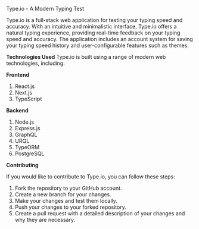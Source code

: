 Type.io - A Modern Typing Test

Type.io is a full-stack web application for testing your typing speed and accuracy. With an intuitive and minimalistic interface, Type.io offers a natural typing experience, providing real-time feedback on your typing speed and accuracy. The application includes an account system for saving your typing speed history and user-configurable features such as themes.

**Technologies Used**
Type.io is built using a range of modern web technologies, including:

**Frontend**

1) React.js
2) Next.js
3) TypeScript
  
**Backend**

1) Node.js
2) Express.js
3) GraphQL
4) URQL
5) TypeORM
6) PostgreSQL
  
**Contributing**

If you would like to contribute to Type.io, you can follow these steps:

1) Fork the repository to your GitHub account.
2) Create a new branch for your changes.
3) Make your changes and test them locally.
4) Push your changes to your forked repository.
5) Create a pull request with a detailed description of your changes and why they are necessary.

